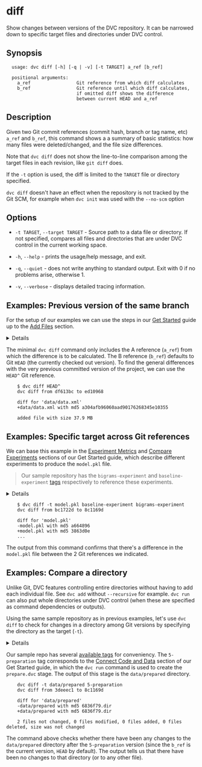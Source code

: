 # diff

Show changes between versions of the DVC repository. It can be narrowed down to
specific target files and directories under DVC control.

## Synopsis

```usage
  usage: dvc diff [-h] [-q | -v] [-t TARGET] a_ref [b_ref]

  positional arguments:
    a_ref                 Git reference from which diff calculates
    b_ref                 Git reference until which diff calculates,
                          if omitted diff shows the difference
                          between current HEAD and a_ref
```

## Description

Given two Git commit references (commit hash, branch or tag name, etc) `a_ref`
and `b_ref`, this command shows a a summary of basic statistics: how many files
were deleted/changed, and the file size differences.

Note that `dvc diff` does not show the line-to-line comparison among the target
files in each revision, like `git diff` does.

If the `-t` option is used, the diff is limited to the `TARGET` file or
directory specified.

`dvc diff` doesn't have an effect when the repository is not tracked by the Git
SCM, for example when `dvc init` was used with the `--no-scm` option

## Options

* `-t TARGET`, `--target TARGET` - Source path to a data file or directory. If
  not specified, compares all files and directories that are under DVC control
  in the current working space.

* `-h`, `--help` - prints the usage/help message, and exit.

* `-q`, `--quiet` - does not write anything to standard output. Exit with 0 if
  no problems arise, otherwise 1.

* `-v`, `--verbose` - displays detailed tracing information.

## Examples: Previous version of the same branch

For the setup of our examples we can use the steps in our [Get
Started](/doc/get-started) guide up to the [Add
Files](/doc/get-started/add-files) section.

<details>

### Click and expand to setup example

Start by cloning our sample repo if you don't already have it. Then move into
the repo and checkout the
[version](https://github.com/iterative/example-get-started/releases/tag/3-add-file)
corresponding to the add-files section mentioned above

```dvc
    $ git clone https://github.com/iterative/example-get-started
    Cloning into 'example-get-started'...

    $ cd example-get-started
    $ git checkout 3-add-file
    Note: checking out '3-add-file'...

    $ dvc pull
    Preparing to download data from 'https://remote.dvc.org/get-started'
    ...
```

Now let's create a virtual environment with `virtualenv` and install the
requirements.

```dvc
    $ virtualenv -p python3 .env
    $ source .env/bin/activate
    $ pip install -r requirements.txt
```

</details>

The minimal `dvc diff` command only includes the A reference (`a_ref`) from
which the difference is to be calculated. The B reference (`b_ref`) defaults to
Git `HEAD` (the currently checked out version). To find the general differences
with the very previous committed version of the project, we can use the `HEAD^`
Git reference.

```dvc
    $ dvc diff HEAD^
    dvc diff from df613bc to ed10968

    diff for 'data/data.xml'
    +data/data.xml with md5 a304afb96060aad90176268345e10355

    added file with size 37.9 MB
```

## Examples: Specific target across Git references

We can base this example in the [Experiment Metrics](/doc/get-started/metrics)
and [Compare Experiments](/doc/get-started/compare-experiments) sections of our
Get Started guide, which describe different experiments to produce the
`model.pkl` file.
> Our sample repository has the `bigrams-experiment` and `baseline-experiment`
[tags](https://github.com/iterative/example-get-started/tags) respectively to
reference these experiments.

<details>

### Click and expand to setup example

Having followed the previous example's setup, move into the
**example-get-started** directory. Then make sure that you have the latest code
and data with the following commands.

```dvc
    $ git checkout master
    $ dvc fetch -aT
```

The `-aT` flag passed to `dvc fetch` makes sure we have all the data files
related to all existing tags in the repo. You take a look at the [available
tags](https://github.com/iterative/example-get-started/tags) of our sample repo.

</details>

```dvc
    $ dvc diff -t model.pkl baseline-experiment bigrams-experiment
    dvc diff from bc1722d to 8c1169d

    diff for 'model.pkl'
    -model.pkl with md5 a664896
    +model.pkl with md5 3863d0e
    ...
````

The output from this command confirms that there's a difference in the
`model.pkl` file between the 2 Git references we indicated.

## Examples: Compare a directory

Unlike Git, DVC features controlling entire directories without having to add each
individual file. See `dvc add` without `--recursive` for example. `dvc run` can
also put whole directories under DVC control (when these are specified as
command dependencies or outputs).

Using the same sample repository as in previous examples, let's use `dvc diff`
to check for changes in a directory among Git versions by specifying the
directory as the target (`-t`).

<details>

### Click and expand to setup example

Same as the previous example setup: Having a terminal open in the
**example-get-started** directory, make sure that you have the latest code and
data with the following commands.

```dvc
    $ git checkout master
    $ dvc fetch -aT
```

</details>

Our sample repo has several [available
tags](https://github.com/iterative/example-get-started/tags) for conveniency.
The `5-preparation` tag corresponds to the [Connect Code and
Data](https://dvc.org/doc/get-started/connect-code-and-data) section of our Get
Started guide, in which the `dvc run` command is used to create the
`prepare.dvc` stage. The output of this stage is the `data/prepared` directory.

```dvc
    dvc diff -t data/prepared 5-preparation 
    dvc diff from 3deeec1 to 8c1169d

    diff for 'data/prepared'
    -data/prepared with md5 6836f79.dir
    +data/prepared with md5 6836f79.dir

    2 files not changed, 0 files modified, 0 files added, 0 files deleted, size was not changed
```

The command above checks whether there have been any changes to the
`data/prepared` directory after the `5-preparation` version (since the `b_ref`
is the current version, `HEAD` by default). The output tells us that there have
been no changes to that directory (or to any other file).
